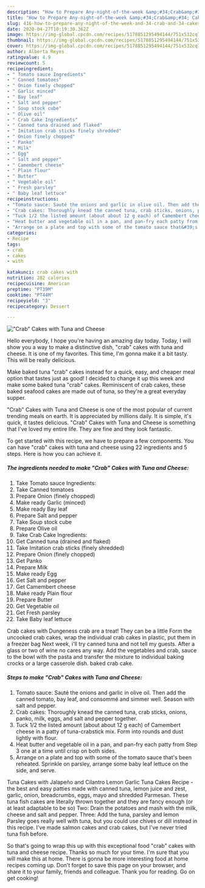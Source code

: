 ```yaml
---
description: "How to Prepare Any-night-of-the-week &amp;#34;Crab&amp;#34; Cakes with Tuna and Cheese"
title: "How to Prepare Any-night-of-the-week &amp;#34;Crab&amp;#34; Cakes with Tuna and Cheese"
slug: 416-how-to-prepare-any-night-of-the-week-and-34-crab-and-34-cakes-with-tuna-and-cheese
date: 2020-04-27T10:19:30.362Z
image: https://img-global.cpcdn.com/recipes/5178851295494144/751x532cq70/crab-cakes-with-tuna-and-cheese-recipe-main-photo.jpg
thumbnail: https://img-global.cpcdn.com/recipes/5178851295494144/751x532cq70/crab-cakes-with-tuna-and-cheese-recipe-main-photo.jpg
cover: https://img-global.cpcdn.com/recipes/5178851295494144/751x532cq70/crab-cakes-with-tuna-and-cheese-recipe-main-photo.jpg
author: Alberta Reyes
ratingvalue: 4.9
reviewcount: 5
recipeingredient:
- " Tomato sauce Ingredients"
- " Canned tomatoes"
- " Onion finely chopped"
- " Garlic minced"
- " Bay leaf"
- " Salt and pepper"
- " Soup stock cube"
- " Olive oil"
- " Crab Cake Ingredients"
- " Canned tuna drained and flaked"
- " Imitation crab sticks finely shredded"
- " Onion finely chopped"
- " Panko"
- " Milk"
- " Egg"
- " Salt and pepper"
- " Camembert cheese"
- " Plain flour"
- " Butter"
- " Vegetable oil"
- " Fresh parsley"
- " Baby leaf lettuce"
recipeinstructions:
- "Tomato sauce: Sauté the onions and garlic in olive oil. Then add the canned tomato, bay leaf, and consommé and simmer well. Season with salt and pepper."
- "Crab cakes: Thoroughly knead the canned tuna, crab sticks, onions, panko, milk, eggs, and salt and pepper together."
- "Tuck 1/2 the listed amount (about about 12 g each) of Camembert cheese in a patty of tuna-crabstick mix. Form into rounds and dust lightly with flour."
- "Heat butter and vegetable oil in a pan, and pan-fry each patty from Step 3 one at a time until crisp on both sides."
- "Arrange on a plate and top with some of the tomato sauce that&#39;s been reheated. Sprinkle on parsley, arrange some baby leaf lettuce on the side, and serve."
categories:
- Recipe
tags:
- crab
- cakes
- with

katakunci: crab cakes with 
nutrition: 282 calories
recipecuisine: American
preptime: "PT39M"
cooktime: "PT44M"
recipeyield: "3"
recipecategory: Dessert

---
```



![&#34;Crab&#34; Cakes with Tuna and Cheese](https://img-global.cpcdn.com/recipes/5178851295494144/751x532cq70/crab-cakes-with-tuna-and-cheese-recipe-main-photo.jpg)

Hello everybody, I hope you're having an amazing day today. Today, I will show you a way to make a distinctive dish, &#34;crab&#34; cakes with tuna and cheese. It is one of my favorites. This time, I'm gonna make it a bit tasty. This will be really delicious.

Make baked tuna &#34;crab&#34; cakes instead for a quick, easy, and cheaper meal option that tastes just as good! I decided to change it up this week and make some baked tuna &#34;crab&#34; cakes. Reminiscent of crab cakes, these baked seafood cakes are made out of tuna, so they&#39;re a great everyday supper.

&#34;Crab&#34; Cakes with Tuna and Cheese is one of the most popular of current trending meals on earth. It is appreciated by millions daily. It is simple, it's quick, it tastes delicious. &#34;Crab&#34; Cakes with Tuna and Cheese is something that I've loved my entire life. They are fine and they look fantastic.


To get started with this recipe, we have to prepare a few components. You can have &#34;crab&#34; cakes with tuna and cheese using 22 ingredients and 5 steps. Here is how you can achieve it.

<!--inarticleads1-->

##### The ingredients needed to make &#34;Crab&#34; Cakes with Tuna and Cheese:

1. Take  Tomato sauce Ingredients:
1. Take  Canned tomatoes
1. Prepare  Onion (finely chopped)
1. Make ready  Garlic (minced)
1. Make ready  Bay leaf
1. Prepare  Salt and pepper
1. Take  Soup stock cube
1. Prepare  Olive oil
1. Take  Crab Cake Ingredients:
1. Get  Canned tuna (drained and flaked)
1. Take  Imitation crab sticks (finely shredded)
1. Prepare  Onion (finely chopped)
1. Get  Panko
1. Prepare  Milk
1. Make ready  Egg
1. Get  Salt and pepper
1. Get  Camembert cheese
1. Make ready  Plain flour
1. Prepare  Butter
1. Get  Vegetable oil
1. Get  Fresh parsley
1. Take  Baby leaf lettuce


Crab cakes with Dungeness crab are a treat! They can be a little Form the uncooked crab cakes, wrap the individual crab cakes in plastic, put them in a freezer bag Next week, i&#39;ll try canned tuna and not tell my guests. After a glass or two of wine no cares any way. Add the vegetables and crab, sauce to the bowl with the pasta and transfer the mixture to individual baking crocks or a large casserole dish. baked crab cake. 

<!--inarticleads2-->

##### Steps to make &#34;Crab&#34; Cakes with Tuna and Cheese:

1. Tomato sauce: Sauté the onions and garlic in olive oil. Then add the canned tomato, bay leaf, and consommé and simmer well. Season with salt and pepper.
1. Crab cakes: Thoroughly knead the canned tuna, crab sticks, onions, panko, milk, eggs, and salt and pepper together.
1. Tuck 1/2 the listed amount (about about 12 g each) of Camembert cheese in a patty of tuna-crabstick mix. Form into rounds and dust lightly with flour.
1. Heat butter and vegetable oil in a pan, and pan-fry each patty from Step 3 one at a time until crisp on both sides.
1. Arrange on a plate and top with some of the tomato sauce that&#39;s been reheated. Sprinkle on parsley, arrange some baby leaf lettuce on the side, and serve.


Tuna Cakes with Jalapeño and Cilantro Lemon Garlic Tuna Cakes Recipe - the best and easy patties made with canned tuna, lemon juice and zest, garlic, onion, breadcrumbs, eggs, mayo and shredded Parmesan. These tuna fish cakes are literally thrown together and they are fancy enough (or at least adaptable to be so) Two: Drain the potatoes and mash with the milk, cheese and salt and pepper. Three: Add the tuna, parsley and lemon Parsley goes really well with tuna, but you could use chives or dill instead in this recipe. I&#39;ve made salmon cakes and crab cakes, but I&#39;ve never tried tuna fish before. 

So that's going to wrap this up with this exceptional food &#34;crab&#34; cakes with tuna and cheese recipe. Thanks so much for your time. I'm sure that you will make this at home. There is gonna be more interesting food at home recipes coming up. Don't forget to save this page on your browser, and share it to your family, friends and colleague. Thank you for reading. Go on get cooking!
